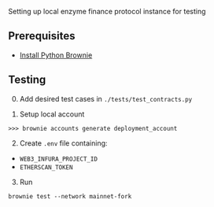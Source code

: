 Setting up local enzyme finance protocol instance for testing

## Prerequisites

- [Install Python Brownie](https://eth-brownie.readthedocs.io/en/stable/install.html)

## Testing

0. Add desired test cases in `./tests/test_contracts.py`

1. Setup local account
```
>>> brownie accounts generate deployment_account
```

2. Create `.env` file containing:
- `WEB3_INFURA_PROJECT_ID`
- `ETHERSCAN_TOKEN`

3. Run
```
brownie test --network mainnet-fork
```
